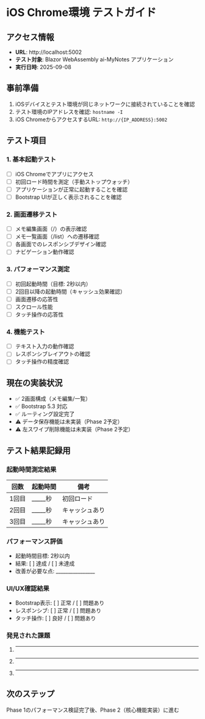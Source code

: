 # iOS Chrome環境 テストガイド

## アクセス情報
- **URL**: http://localhost:5002
- **テスト対象**: Blazor WebAssembly ai-MyNotes アプリケーション
- **実行日時**: 2025-09-08

## 事前準備
1. iOSデバイスとテスト環境が同じネットワークに接続されていることを確認
2. テスト環境のIPアドレスを確認: `hostname -I`
3. iOS ChromeからアクセスするURL: `http://{IP_ADDRESS}:5002`

## テスト項目

### 1. 基本起動テスト
- [ ] iOS Chromeでアプリにアクセス
- [ ] 初回ロード時間を測定（手動ストップウォッチ）
- [ ] アプリケーションが正常に起動することを確認
- [ ] Bootstrap UIが正しく表示されることを確認

### 2. 画面遷移テスト
- [ ] メモ編集画面（/）の表示確認
- [ ] メモ一覧画面（/list）への遷移確認
- [ ] 各画面でのレスポンシブデザイン確認
- [ ] ナビゲーション動作確認

### 3. パフォーマンス測定
- [ ] 初回起動時間（目標: 2秒以内）
- [ ] 2回目以降の起動時間（キャッシュ効果確認）
- [ ] 画面遷移の応答性
- [ ] スクロール性能
- [ ] タッチ操作の応答性

### 4. 機能テスト
- [ ] テキスト入力の動作確認
- [ ] レスポンシブレイアウトの確認
- [ ] タッチ操作の精度確認

## 現在の実装状況
- ✅ 2画面構成（メモ編集/一覧）
- ✅ Bootstrap 5.3 対応
- ✅ ルーティング設定完了
- ⚠️  データ保存機能は未実装（Phase 2予定）
- ⚠️  左スワイプ削除機能は未実装（Phase 2予定）

## テスト結果記録用

### 起動時間測定結果
| 回数 | 起動時間 | 備考 |
|------|----------|------|
| 1回目 | _____秒 | 初回ロード |
| 2回目 | _____秒 | キャッシュあり |
| 3回目 | _____秒 | キャッシュあり |

### パフォーマンス評価
- 起動時間目標: 2秒以内
- 結果: [ ] 達成 / [ ] 未達成
- 改善が必要な点: ________________

### UI/UX確認結果
- Bootstrap表示: [ ] 正常 / [ ] 問題あり
- レスポンシブ: [ ] 正常 / [ ] 問題あり  
- タッチ操作: [ ] 良好 / [ ] 問題あり

### 発見された課題
1. ________________
2. ________________
3. ________________

## 次のステップ
Phase 1のパフォーマンス検証完了後、Phase 2（核心機能実装）に進む